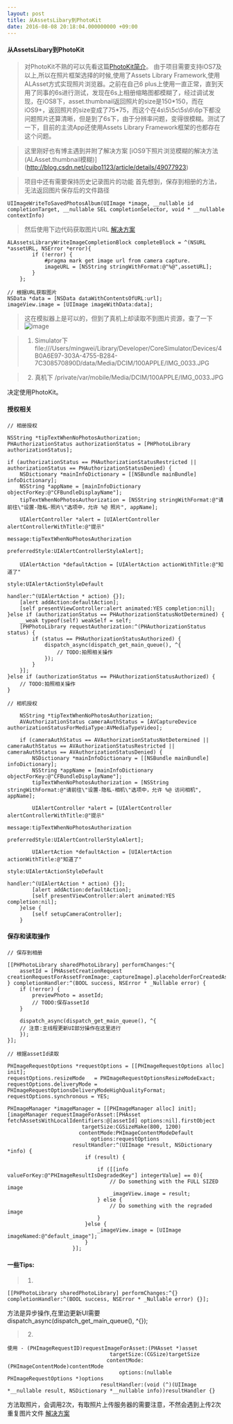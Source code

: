 ```yaml
---
layout: post
title: 从AssetsLibary到PhotoKit
date: 2016-08-08 20:18:04.000000000 +09:00
---
```


#### 从AssetsLibary到PhotoKit

> 对PhotoKit不熟的可以先看这篇[PhotoKit简介](https://objccn.io/issue-21-4/)。
> 由于项目需要支持iOS7及以上,所以在照片框架选择的时候,使用了Assets Library Framework,使用ALAsset方式实现照片浏览器。之前在自己6 plus上使用一直正常，直到天用了同事的6s进行测试，发现在6s上相册缩略图都模糊了，经过调试发现，在iOS8下，asset.thumbnail返回照片的size是150\*150，而在iOS9+，返回照片的size变成了75*75，而这个在4s\5\5c\5s\6\6p下都没问题照片还算清晰，但是到了6s下，由于分辨率问题，变得很模糊。测试了一下，目前的主流App还使用Assets Library Framework框架的也都存在这个问题。

> 这里刚好也有博主遇到并附了解决方案 [iOS9下照片浏览模糊的解决方法(ALAsset.thumbnail模糊)] (http://blog.csdn.net/cuibo1123/article/details/49077923)

> 项目中还有需要保持历史记录图片的功能
首先想到，保存到相册的方法，无法返回图片保存后的文件路径

```
UIImageWriteToSavedPhotosAlbum(UIImage *image, __nullable id completionTarget, __nullable SEL completionSelector, void * __nullable contextInfo) 
```

> 然后使用下边代码获取图片URL [解决方案](http://stackoverflow.com/questions/4457904/iphone-how-do-i-get-the-file-path-of-an-image-saved-with-uiimagewritetosavedpho)

```
ALAssetsLibraryWriteImageCompletionBlock completeBlock = ^(NSURL *assetURL, NSError *error){
        if (!error) {  
            #pragma mark get image url from camera capture.
            imageURL = [NSString stringWithFormat:@"%@",assetURL];
        }  
    }; 

// 根据URL获取图片
NSData *data = [NSData dataWithContentsOfURL:url];
imageView.image = [UIImage imageWithData:data];
```
> 这在模拟器上是可以的，但到了真机上却读取不到图片资源，查了一下
![image](http://o9lammkmn.bkt.clouddn.com/IMG_201608080001.png)

>1. Simulator下 file:///Users/mingwei/Library/Developer/CoreSimulator/Devices/4B0A6E97-303A-4755-B284-7C308570890D/data/Media/DCIM/100APPLE/IMG_0033.JPG
	
>2. 真机下 /private/var/mobile/Media/DCIM/100APPLE/IMG_0033.JPG

决定使用PhotoKit。

#### 授权相关

	// 相册授权

	NSString *tipTextWhenNoPhotosAuthorization;
    PHAuthorizationStatus authorizationStatus = [PHPhotoLibrary authorizationStatus];
    
    if (authorizationStatus == PHAuthorizationStatusRestricted || authorizationStatus == PHAuthorizationStatusDenied) {
        NSDictionary *mainInfoDictionary = [[NSBundle mainBundle] infoDictionary];
        NSString *appName = [mainInfoDictionary objectForKey:@"CFBundleDisplayName"];
        tipTextWhenNoPhotosAuthorization = [NSString stringWithFormat:@"请前往\"设置-隐私-照片\"选项中，允许 %@ 照片", appName];
        
        UIAlertController *alert = [UIAlertController alertControllerWithTitle:@"提示"
                                                                       message:tipTextWhenNoPhotosAuthorization
                                                                preferredStyle:UIAlertControllerStyleAlert];
        
        UIAlertAction *defaultAction = [UIAlertAction actionWithTitle:@"知道了"
                                                                style:UIAlertActionStyleDefault
                                                              handler:^(UIAlertAction * action) {}];
        [alert addAction:defaultAction];
        [self presentViewController:alert animated:YES completion:nil];
    }else if (authorizationStatus == PHAuthorizationStatusNotDetermined) {
        __weak typeof(self) weakSelf = self;
        [PHPhotoLibrary requestAuthorization:^(PHAuthorizationStatus status) {
            if (status == PHAuthorizationStatusAuthorized) {
                dispatch_async(dispatch_get_main_queue(), ^{
                    // TODO:拍照相关操作
                });
            }
        }];
    }else if (authorizationStatus == PHAuthorizationStatusAuthorized) {
        // TODO:拍照相关操作
    } 
	
	// 相机授权
	
		NSString *tipTextWhenNoPhotosAuthorization;
        AVAuthorizationStatus cameraAuthStatus = [AVCaptureDevice authorizationStatusForMediaType:AVMediaTypeVideo];
        
        if (cameraAuthStatus == AVAuthorizationStatusNotDetermined || cameraAuthStatus == AVAuthorizationStatusRestricted || cameraAuthStatus == AVAuthorizationStatusDenied) {
            NSDictionary *mainInfoDictionary = [[NSBundle mainBundle] infoDictionary];
            NSString *appName = [mainInfoDictionary objectForKey:@"CFBundleDisplayName"];
            tipTextWhenNoPhotosAuthorization = [NSString stringWithFormat:@"请前往\"设置-隐私-相机\"选项中，允许 %@ 访问相机", appName];
            
            UIAlertController *alert = [UIAlertController alertControllerWithTitle:@"提示"
                                                                           message:tipTextWhenNoPhotosAuthorization
                                                                    preferredStyle:UIAlertControllerStyleAlert];
            
            UIAlertAction *defaultAction = [UIAlertAction actionWithTitle:@"知道了"
                                                                    style:UIAlertActionStyleDefault
                                                                  handler:^(UIAlertAction * action) {}];
            [alert addAction:defaultAction];
            [self presentViewController:alert animated:YES completion:nil];
        }else {
            [self setupCameraController];
        }
		
#### 保存和读取操作
	// 保存到相册
	
	[[PHPhotoLibrary sharedPhotoLibrary] performChanges:^{
        assetId = [PHAssetCreationRequest creationRequestForAssetFromImage:_captureImage].placeholderForCreatedAsset.localIdentifier;
    } completionHandler:^(BOOL success, NSError * _Nullable error) {
        if (!error) {
            previewPhoto = assetId;
            // TODO:保存assetId
        }
        
        dispatch_async(dispatch_get_main_queue(), ^{
        // 注意:主线程更新UI部分操作在这里进行
        });
    }];
	
	// 根据assetId读取
	
	PHImageRequestOptions *requestOptions = [[PHImageRequestOptions alloc] init];
    requestOptions.resizeMode   = PHImageRequestOptionsResizeModeExact;
    requestOptions.deliveryMode = PHImageRequestOptionsDeliveryModeHighQualityFormat;
    requestOptions.synchronous = YES;
    
    PHImageManager *imageManager = [[PHImageManager alloc] init];
    [imageManager requestImageForAsset:[PHAsset fetchAssetsWithLocalIdentifiers:@[assetId] options:nil].firstObject
                            targetSize:CGSizeMake(800, 1200)
                           contentMode:PHImageContentModeDefault
                               options:requestOptions
                         resultHandler:^(UIImage *result, NSDictionary *info) {
                             if (result) {
                                 
                                 if ([[info valueForKey:@"PHImageResultIsDegradedKey"] integerValue] == 0){
                                     // Do something with the FULL SIZED image
                                     _imageView.image = result;
                                 } else {
                                     // Do something with the regraded image
                                 }
                             }else {
                                 _imageView.image = [UIImage imageNamed:@"default_image"];
                             }
                         }];
	
#### 一些Tips:

>1.
```
[[PHPhotoLibrary sharedPhotoLibrary] performChanges:^{} completionHandler:^(BOOL success, NSError * _Nullable error) {}];
```

方法是异步操作,在里边更新UI需要dispatch_async(dispatch_get_main_queue(), ^{});
	
>2.
```
使用 - (PHImageRequestID)requestImageForAsset:(PHAsset *)asset 
                                 targetSize:(CGSize)targetSize 
                                contentMode:(PHImageContentMode)contentMode 
                                    options:(nullable PHImageRequestOptions *)options 
                              resultHandler:(void (^)(UIImage *__nullable result, NSDictionary *__nullable info))resultHandler {}
```

方法取照片，会调用2次，有取照片上传服务器的需要注意，不然会遇到上传2次重复图片文件 
[解决方案](http://stackoverflow.com/questions/26663258/uiimage-size-returned-from-requestimageforasset-is-not-even-close-to-the-targ)





